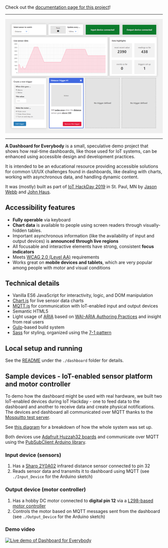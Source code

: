 Check out the [documentation page for this project](https://jasonwebb.github.io/dashboard-for-everybody/)!

---

[![Screenshot of dashboard](media/dashboard-full-screenshot.png)](https://jasonwebb.github.io/dashboard-for-everybody/)

---

**A Dashboard for Everybody** is a small, speculative demo project that shows how real-time dashboards, like those used for IoT systems, can be enhanced using accessible design and development practices.

It is intended to be an educational resource providing accessible solutions for common UI/UX challenges found in dashboards, like dealing with charts, working with asynchronous data, and handling dynamic content.

It was (mostly) built as part of [IoT HackDay 2019](https://www.meetup.com/iotfuse/events/264780943/) in St. Paul, MN by [Jason Webb](https://www.linkedin.com/in/zenwebb/) and [John Haus](https://www.linkedin.com/in/johnhaus/).


## Accessibility features

* **Fully operable** via keyboard
* **Chart data** is available to people using screen readers through visually-hidden tables.
* Important asynchronous information (like the availability of input and output devices) is **announced through live regions**
* All focusable and interactive elements have strong, consistent **focus indicators**
* Meets [WCAG 2.0 (Level AA)](https://www.w3.org/TR/WCAG20/) requirements
* Works great on **mobile devices and tablets**, which are very popular among people with motor and visual conditions


## Technical details

* Vanilla ES6 JavaScript for interactivity, logic, and DOM manipulation
* [Chart.js](https://www.chartjs.org/) for live sensor data charts
* [MQTT.js](https://github.com/mqttjs/MQTT.js) for communication with IoT-enabled input and output devices
* Semantic HTML5
* Light usage of [ARIA](https://www.w3.org/TR/wai-aria-1.1/) based on [WAI-ARIA Authoring Practices](https://www.w3.org/TR/wai-aria-practices-1.1/) and insight from real users
* [Gulp](https://gulpjs.com/)-based build system
* [Sass](https://sass-lang.com/) for styling, organized using the [7-1 pattern](https://sass-guidelin.es/#the-7-1-pattern)


## Local setup and running

See the [README](https://github.com/jasonwebb/dashboard-for-everybody/blob/master/dashboard/README.md) under the `./dashboard` folder for details.


## Sample devices - IoT-enabled sensor platform and motor controller
To demo how the dashboard might be used with real hardware, we built two IoT-enabled devices during IoT Hackday - one to feed data to the dashboard and another to receive data and create physical notifications. The devices and dashboard all communicated over MQTT thanks to the [Mosquitto test server](https://test.mosquitto.org/).

See [this diagram](https://raw.githubusercontent.com/jasonwebb/dashboard-for-everybody/master/media/system-diagram.png) for a breakdown of how the whole system was set up.

Both devices use [Adafruit Huzzah32 boards](https://learn.adafruit.com/adafruit-huzzah32-esp32-feather) and communicate over MQTT using the [PubSubClient Arduino library](https://github.com/knolleary/pubsubclient).

### Input device (sensors)

1. Has a [Sharp 2Y0A02](https://www.sparkfun.com/products/8958) infrared distance sensor connected to pin 32
1. Reads sensor data and transmits it to dashboard using MQTT (see `./Input_Device` for the Arduino sketch)

### Output device (motor controller)

1. Has a hobby DC motor connected to **digital pin 12** via a [L298-based motor controller](https://smile.amazon.com/gp/product/B06XGD5SCB/ref=ppx_yo_dt_b_asin_title_o02_s00?ie=UTF8&psc=1)
1. Controls the motor based on MQTT messages sent from the dashboard (see `./Output_Device` for the Arduino sketch)

### Demo video

[![Live demo of Dashboard for Everybody](http://img.youtube.com/vi/i7LSeKJyNso/0.jpg)](https://www.youtube.com/watch?v=i7LSeKJyNso "Live demo of Dashboard for Everybody")
